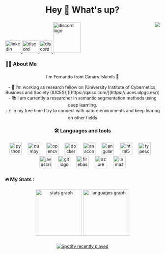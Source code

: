 <br clear="both">

###

<h1 align="center">Hey 👋 What's up?</h1>

###

<img align="right" src="https://visitor-badge.laobi.icu/badge?page_id=reyesanfer.reyesanfer&left_color=darkslategrey&right_color=darkred"  />

###

<div align="left">
  <a href="https://www.linkedin.com/in/fernando-s-reyes/" target="_blank">
    <img src="https://raw.githubusercontent.com/maurodesouza/profile-readme-generator/master/src/assets/icons/social/linkedin/default.svg" width="52" height="40" alt="linkedin logo"  />
  </a>
  <a href="https://discordapp.com/users/481527599038857217" target="_blank">
    <img src="https://raw.githubusercontent.com/maurodesouza/profile-readme-generator/master/src/assets/icons/social/discord/default.svg" width="52" height="40" alt="discord logo"  />
  </a>
  <a href="https://orcid.org/0009-0008-7574-4596" target="_blank">
    <img src="https://upload.wikimedia.org/wikipedia/commons/thumb/0/06/ORCID_iD.svg/1200px-ORCID_iD.svg.png" width="40" height="40" alt="discord logo"  />
  </a>
  <a href="https://accedacris.ulpgc.es/cris/rp/rp07247" target="_blank">
    <img src="https://www.ulpgc.es/sites/default/files/ArchivosULPGC/identidad-corporativa/Logos/logo_ulpgc_version_vertical_negativa_naranjatransp_vertical_2t_transp.svg" width="90" height="100" alt="discord logo"  />
  </a>
</div>

###

<h3 align="left">👩‍💻  About Me</h3>

###

<p align="center">I'm Fernando from Canary Islands 🌴<br><br>- 🔭 I’m working as research fellow on [University Institute of Cybernetics, Business and Society (IUCES)]([https://qaisc.com/](https://iuces.ulpgc.es/))<br>- 📚 I am currently a researcher in semantic segmentation methods using deep learning.<br>- ⚡ In my free time I try to connect with nature enviroments and keep learing on other fields</p>

###

<h3 align="center">🛠 Languages and tools</h3>

###

<div align="center">
  <img src="https://cdn.jsdelivr.net/gh/devicons/devicon/icons/python/python-original.svg" height="40" alt="python logo"  />
  <img width="12" />
  <img src="https://cdn.jsdelivr.net/gh/devicons/devicon/icons/numpy/numpy-original.svg" height="40" alt="numpy logo"  />
  <img width="12" />
  <img src="https://cdn.jsdelivr.net/gh/devicons/devicon/icons/opencv/opencv-original.svg" height="40" alt="opencv logo"  />
  <img width="12" />
  <img src="https://cdn.jsdelivr.net/gh/devicons/devicon/icons/docker/docker-plain-wordmark.svg" height="40" alt="docker logo"  />
  <img width="12" />
  <img src="https://cdn.jsdelivr.net/gh/devicons/devicon/icons/anaconda/anaconda-original.svg" height="40" alt="anaconda logo"  />
  <img width="12" />
  <img src="https://cdn.jsdelivr.net/gh/devicons/devicon/icons/angularjs/angularjs-original.svg" height="40" alt="angularjs logo"  />
  <img width="12" />
  <img src="https://cdn.jsdelivr.net/gh/devicons/devicon/icons/html5/html5-original.svg" height="40" alt="html5 logo"  />
  <img width="12" />
  <img src="https://cdn.jsdelivr.net/gh/devicons/devicon/icons/typescript/typescript-original.svg" height="40" alt="typescript logo"  />
  <img width="12" />
  <img src="https://cdn.jsdelivr.net/gh/devicons/devicon/icons/javascript/javascript-original.svg" height="40" alt="javascript logo"  />
  <img width="12" />
  <img src="https://cdn.jsdelivr.net/gh/devicons/devicon/icons/git/git-original.svg" height="40" alt="git logo"  />
  <img width="12" />
  <img src="https://cdn.jsdelivr.net/gh/devicons/devicon/icons/firebase/firebase-plain.svg" height="40" alt="firebase logo"  />
  <img width="12" />
  <img src="https://cdn.jsdelivr.net/gh/devicons/devicon/icons/azure/azure-original.svg" height="40" alt="azure logo"  />
  <img width="12" />
  <img src="https://cdn.jsdelivr.net/gh/devicons/devicon/icons/amazonwebservices/amazonwebservices-line-wordmark.svg" height="40" alt="amazonwebservices logo"  />
</div>

###

<h3 align="left">🔥   My Stats :</h3>

###

<div align="center">
  <img src="https://github-readme-stats.vercel.app/api?username=reyesanfer&hide_title=false&hide_rank=false&show_icons=true&include_all_commits=true&count_private=true&disable_animations=false&theme=dracula&locale=en&hide_border=false&order=1" height="150" alt="stats graph"  />
  <img src="https://github-readme-stats.vercel.app/api/top-langs?username=reyesanfer&locale=en&hide_title=false&layout=compact&card_width=320&langs_count=5&theme=dracula&hide_border=false&order=2" height="150" alt="languages graph"  />
</div>

###

<div align="center">
  <a href="https://open.spotify.com/user/ferdinandelcrack">
    <img src="https://spotify-recently-played-readme.vercel.app/api?user=ferdinandelcrack&count=2&unique=false" alt="Spotify recently played"  />
  </a>
</div>

###

<!--
**reyesanfer/reyesanfer** is a ✨ _special_ ✨ repository because its `README.md` (this file) appears on your GitHub profile.

Here are some ideas to get you started:

- 🔭 I’m currently working on ...
- 🌱 I’m currently learning ...
- 👯 I’m looking to collaborate on ...
- 🤔 I’m looking for help with ...
- 💬 Ask me about ...
- 📫 How to reach me: ...
- 😄 Pronouns: ...
- ⚡ Fun fact: ...
-->
